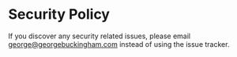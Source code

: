 # Security Policy

If you discover any security related issues, please email george@georgebuckingham.com instead of using the issue tracker.
